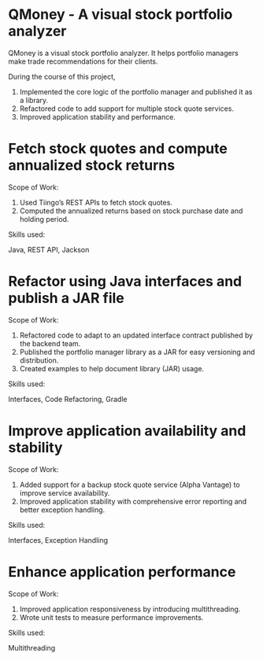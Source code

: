 # QMoney -  A visual stock portfolio analyzer
QMoney is a visual stock portfolio analyzer. It helps portfolio managers make trade recommendations for their clients.

During the course of this project,

1. Implemented the core logic of the portfolio manager and published it as a library.
2. Refactored code to add support for multiple stock quote services.
3. Improved application stability and performance.

# Fetch stock quotes and compute annualized stock returns
Scope of Work:

1. Used Tiingo’s REST APIs to fetch stock quotes.
2. Computed the annualized returns based on stock purchase date and holding period.

Skills used:

Java, REST API, Jackson

# Refactor using Java interfaces and publish a JAR file
Scope of Work:

1. Refactored code to adapt to an updated interface contract published by the backend team.
2. Published the portfolio manager library as a JAR for easy versioning and distribution.
3. Created examples to help document library (JAR) usage.

Skills used:

Interfaces, Code Refactoring, Gradle

# Improve application availability and stability
Scope of Work:

1. Added support for a backup stock quote service (Alpha Vantage) to improve service availability.
2. Improved application stability with comprehensive error reporting and better exception handling.

Skills used:

Interfaces, Exception Handling

# Enhance application performance
Scope of Work:

1. Improved application responsiveness by introducing multithreading.
2. Wrote unit tests to measure performance improvements.

Skills used:

Multithreading



